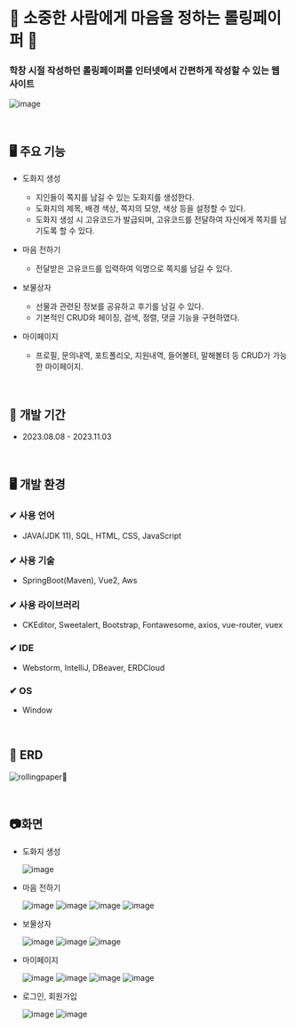 # 💌 소중한 사람에게 마음을 정하는 롤링페이퍼 💌
### 학창 시절 작성하던 롤링페이퍼를 인터넷에서 간편하게 작성할 수 있는 웹 사이트 <br>
![image](https://github.com/sorrel012/postcard/assets/115568532/e4ce8537-0ddd-405a-adb3-f0a9f01b3aab)

<br>
  
## 🖥 주요 기능
- 도화지 생성
  - 지인들이 쪽지를 남길 수 있는 도화지를 생성한다.
  - 도화지의 제목, 배경 색상, 쪽지의 모양, 색상 등을 설정할 수 있다.
  - 도화지 생성 시 고유코드가 발급되며, 고유코드를 전달하여 자신에게 쪽지를 남기도록 할 수 있다.

- 마음 전하기
  - 전달받은 고유코드를 입력하여 익명으로 쪽지를 남길 수 있다.

- 보물상자
  - 선물과 관련된 정보를 공유하고 후기를 남길 수 있다.
  - 기본적인 CRUD와 페이징, 검색, 정렬, 댓글 기능을 구현하였다.

- 마이페이지
  - 프로필, 문의내역, 포트폴리오, 지원내역, 들어볼텨, 말해볼텨 등 CRUD가 가능한 마이페이지.

<br>

## 📆 개발 기간
- 2023.08.08 - 2023.11.03

<br>

## 🖥 개발 환경
### ✔ 사용 언어
- JAVA(JDK 11), SQL, HTML, CSS, JavaScript
### ✔ 사용 기술
- SpringBoot(Maven), Vue2, Aws
### ✔ 사용 라이브러리
- CKEditor, Sweetalert, Bootstrap, Fontawesome, axios, vue-router, vuex
### ✔ IDE
- Webstorm, IntelliJ, DBeaver, ERDCloud
### ✔ OS
- Window

<br>

## 📁 ERD 
![rollingpaper📧](https://github.com/sorrel012/postcard/assets/115568532/cfa402e3-1a7d-4711-a82f-74d1ee67b1e9)


<br>


## 📷화면
- 도화지 생성
  
  ![image](https://github.com/sorrel012/postcard/assets/115568532/19fca4c5-44c2-441c-8734-6e2d9f6b8f8b)


- 마음 전하기

  ![image](https://github.com/sorrel012/postcard/assets/115568532/aa7e9d6b-14d5-43d4-9b1a-424f883f9eb6)
  ![image](https://github.com/sorrel012/postcard/assets/115568532/c6a8e83e-3322-43ce-9879-3785224d9490)
  ![image](https://github.com/sorrel012/postcard/assets/115568532/312fe776-8b00-472a-a914-935deba89273)
  ![image](https://github.com/sorrel012/postcard/assets/115568532/a956539a-1ce3-4e9c-9675-bdf421d847e9)


- 보물상자

  ![image](https://github.com/sorrel012/postcard/assets/115568532/80b77f52-1cba-4fcd-a5c0-04528647a09b)
  ![image](https://github.com/sorrel012/postcard/assets/115568532/82f01398-c979-4632-a694-6bab44d4d487)
  ![image](https://github.com/sorrel012/postcard/assets/115568532/ff04cc13-5eeb-4b08-89f8-16ad7716dccb)

  
- 마이페이지

  ![image](https://github.com/sorrel012/postcard/assets/115568532/2ac69efa-162b-481a-8d0a-b5cf2b374f93)
  ![image](https://github.com/sorrel012/postcard/assets/115568532/557c1f4b-30ca-4f82-adc4-54626a6f6b22)
  ![image](https://github.com/sorrel012/postcard/assets/115568532/0150269a-e849-4c30-89fa-b7db3fa4332d)
  ![image](https://github.com/sorrel012/postcard/assets/115568532/c5007cd2-a5ad-4b03-9d61-d66d5e128077)


- 로그인, 회원가입

  ![image](https://github.com/sorrel012/postcard/assets/115568532/5e46b366-6cd1-4d71-8ea9-3051bc0518d7)
  ![image](https://github.com/sorrel012/postcard/assets/115568532/4b7728aa-2b5e-4793-bcb0-03dada2e71e0)



